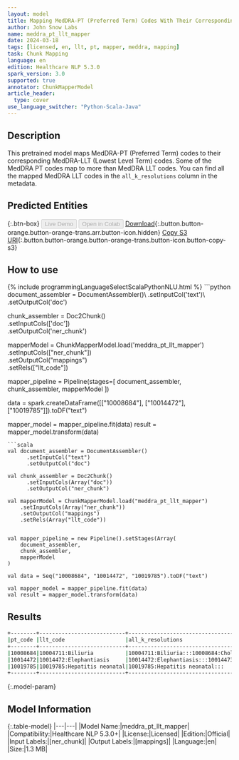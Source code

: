 ```yaml
---
layout: model
title: Mapping MedDRA-PT (Preferred Term) Codes With Their Corresponding MedDRA-LLT (Lowest Level Term) Codes
author: John Snow Labs
name: meddra_pt_llt_mapper
date: 2024-03-18
tags: [licensed, en, llt, pt, mapper, meddra, mapping]
task: Chunk Mapping
language: en
edition: Healthcare NLP 5.3.0
spark_version: 3.0
supported: true
annotator: ChunkMapperModel
article_header:
  type: cover
use_language_switcher: "Python-Scala-Java"
---
```


## Description

This pretrained model maps MedDRA-PT (Preferred Term) codes to their corresponding MedDRA-LLT (Lowest Level Term) codes. Some of the MedDRA PT codes map to more than MedDRA LLT codes. You can find all the mapped MedDRA LLT codes in the `all_k_resolutions` column in the metadata.

## Predicted Entities



{:.btn-box}
<button class="button button-orange" disabled>Live Demo</button>
<button class="button button-orange" disabled>Open in Colab</button>
[Download](https://s3.amazonaws.com/auxdata.johnsnowlabs.com/clinical/models/meddra_pt_llt_mapper_en_5.3.0_3.0_1710776754238.zip){:.button.button-orange.button-orange-trans.arr.button-icon.hidden}
[Copy S3 URI](s3://auxdata.johnsnowlabs.com/clinical/models/meddra_pt_llt_mapper_en_5.3.0_3.0_1710776754238.zip){:.button.button-orange.button-orange-trans.button-icon.button-copy-s3}

## How to use



<div class="tabs-box" markdown="1">
{% include programmingLanguageSelectScalaPythonNLU.html %}
```python
document_assembler = DocumentAssembler()\
      .setInputCol('text')\
      .setOutputCol('doc')

chunk_assembler = Doc2Chunk()\
      .setInputCols(['doc'])\
      .setOutputCol('ner_chunk')
 
mapperModel = ChunkMapperModel.load('meddra_pt_llt_mapper')\
    .setInputCols(["ner_chunk"])\
    .setOutputCol("mappings")\
    .setRels(["llt_code"])


mapper_pipeline = Pipeline(stages=[
    document_assembler,
    chunk_assembler,
    mapperModel
])

data = spark.createDataFrame([["10008684"], ["10014472"], ["10019785"]]).toDF("text")

mapper_model = mapper_pipeline.fit(data)
result = mapper_model.transform(data)
```
```scala
val document_assembler = DocumentAssembler()
      .setInputCol("text")
      .setOutputCol("doc")

val chunk_assembler = Doc2Chunk()
      .setInputCols(Array("doc"))
      .setOutputCol("ner_chunk")
 
val mapperModel = ChunkMapperModel.load("meddra_pt_llt_mapper")
    .setInputCols(Array("ner_chunk"))
    .setOutputCol("mappings")
    .setRels(Array("llt_code"))


val mapper_pipeline = new Pipeline().setStages(Array(
    document_assembler,
    chunk_assembler,
    mapperModel
)

val data = Seq("10008684", "10014472", "10019785").toDF("text")

val mapper_model = mapper_pipeline.fit(data)
val result = mapper_model.transform(data)
```
</div>

## Results

```bash
+--------+---------------------------+--------------------------------------------------------------+
|pt_code |llt_code                   |all_k_resolutions                                             |
+--------+---------------------------+--------------------------------------------------------------+
|10008684|10004711:Biliuria          |10004711:Biliuria:::10008684:Choluria:::10046617:Urine bilious|
|10014472|10014472:Elephantiasis     |10014472:Elephantiasis:::10014473:Elephantiasis of eyelid     |
|10019785|10019785:Hepatitis neonatal|10019785:Hepatitis neonatal:::                                |
+--------+---------------------------+--------------------------------------------------------------+
```

{:.model-param}
## Model Information

{:.table-model}
|---|---|
|Model Name:|meddra_pt_llt_mapper|
|Compatibility:|Healthcare NLP 5.3.0+|
|License:|Licensed|
|Edition:|Official|
|Input Labels:|[ner_chunk]|
|Output Labels:|[mappings]|
|Language:|en|
|Size:|1.3 MB|